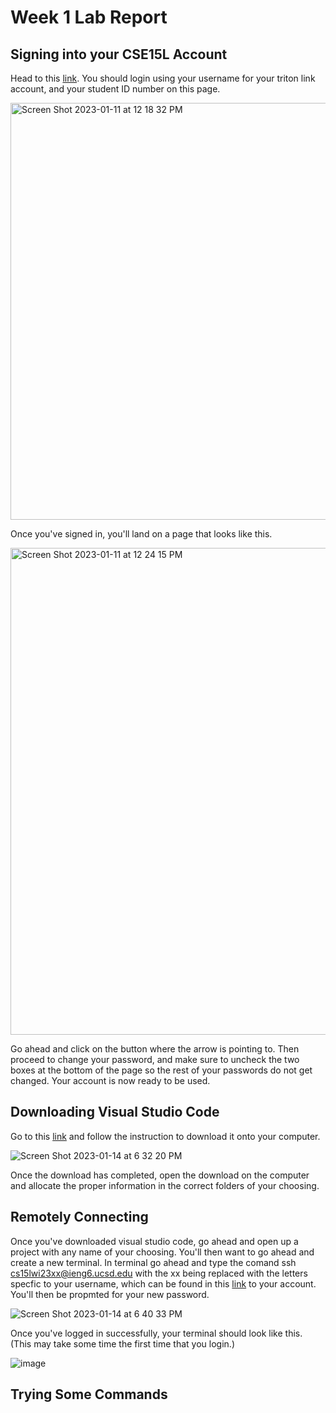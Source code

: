 # Week 1 Lab Report
## Signing into your CSE15L Account

Head to this [link](https://sdacs.ucsd.edu/~icc/index.php). You should login using your username for your triton link account, and your student ID number on this page.

<img width="667" alt="Screen Shot 2023-01-11 at 12 18 32 PM" src="https://user-images.githubusercontent.com/49798755/211909206-ca5c1dbd-14ff-4e30-9f60-245cf6f8ed16.png">

Once you've signed in, you'll land on a page that looks like this.

<img width="779" alt="Screen Shot 2023-01-11 at 12 24 15 PM" src="https://user-images.githubusercontent.com/49798755/211911454-c1813565-0045-4b8b-88f9-6b8a31e07b33.png">

Go ahead and click on the button where the arrow is pointing to. Then proceed to change your password, and make sure to uncheck the two boxes at the bottom of the page so the rest of your passwords do not get changed. Your account is now ready to be used.

## Downloading Visual Studio Code

Go to this [link](https://code.visualstudio.com/) and follow the instruction to download it onto your computer. 

![Screen Shot 2023-01-14 at 6 32 20 PM](https://user-images.githubusercontent.com/49798755/212519955-e880dc56-c497-4801-9278-4b135ed33b7c.png)

Once the download has completed, open the download on the computer and allocate the proper information in the correct folders of your choosing.

## Remotely Connecting

Once you've downloaded visual studio code, go ahead and open up a project with any name of your choosing. You'll then want to go ahead and create a new terminal. In terminal go ahead and type the comand ssh cs15lwi23xx@ieng6.ucsd.edu with the xx being replaced with the letters specfic to your username, which can be found in this [link](https://sdacs.ucsd.edu/~icc/index.php) to your account. You'll then be propmted for your new password. 

![Screen Shot 2023-01-14 at 6 40 33 PM](https://user-images.githubusercontent.com/49798755/212520139-5afab548-a2d1-4b3a-8a77-bb0ec8973c25.png)

Once you've logged in successfully, your terminal should look like this. (This may take some time the first time that you login.)

![image](https://user-images.githubusercontent.com/49798755/212520162-b5aa0a2a-b2c4-430e-b1a5-c2b4667cf8fc.png)

## Trying Some Commands
